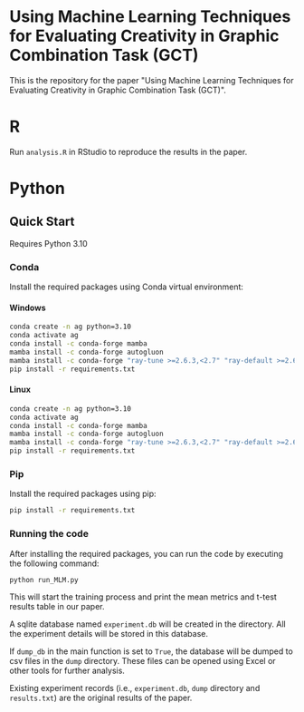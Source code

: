 # Using Machine Learning Techniques for Evaluating Creativity in Graphic Combination Task (GCT)

This is the repository for the paper "Using Machine Learning Techniques for Evaluating Creativity in Graphic Combination Task (GCT)".

# R

Run `analysis.R` in RStudio to reproduce the results in the paper.

# Python
## Quick Start

Requires Python 3.10


### Conda
Install the required packages using Conda virtual environment:

#### Windows

```bash
conda create -n ag python=3.10
conda activate ag
conda install -c conda-forge mamba
mamba install -c conda-forge autogluon
mamba install -c conda-forge "ray-tune >=2.6.3,<2.7" "ray-default >=2.6.3,<2.7"  # install ray for faster training
pip install -r requirements.txt
```


#### Linux

```bash
conda create -n ag python=3.10
conda activate ag
conda install -c conda-forge mamba		
mamba install -c conda-forge autogluon
mamba install -c conda-forge "ray-tune >=2.6.3,<2.7" "ray-default >=2.6.3,<2.7"  # install ray for faster training
pip install -r requirements.txt
```

### Pip

Install the required packages using pip:

```bash
pip install -r requirements.txt
```


### Running the code

After installing the required packages, you can run the code by executing the following command:

```bash
python run_MLM.py
```

This will start the training process and print the mean metrics and t-test results table in our paper.

A sqlite database named `experiment.db` will be created in the directory. All the experiment details will be stored in this database.

If `dump_db` in the main function is set to `True`, the database will be dumped to csv files in the `dump` directory. 
These files can be opened using Excel or other tools for further analysis.

Existing experiment records (i.e., `experiment.db`, `dump` directory and `results.txt`) are the original results of the paper.